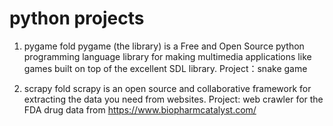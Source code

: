 # python projects
1. pygame fold
pygame (the library) is a Free and Open Source python programming language library for making multimedia applications like games built on top of the excellent SDL library. 
Project：snake game

2. scrapy fold
scrapy is an open source and collaborative framework for extracting the data you need from websites.
Project: web crawler for the FDA drug data from https://www.biopharmcatalyst.com/
